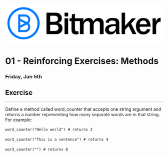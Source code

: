 ![Bitmaker](https://github.com/johncarlolopez/bitmaker-reference/blob/master/bitmakerlogo.svg)
# 01 - Reinforcing Exercises: Methods
### Friday, Jan 5th


## Exercise
___
Define a method called word_counter that accepts one string argument and returns a number representing how many separate words are in that string. For example:
```
word_counter("Hello world") # returns 2

word_counter("This is a sentence") # returns 4

word_counter("") # returns 0
```
